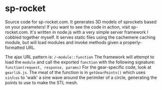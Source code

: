 # sp-rocket
Source code for sp-rocket.com. It generates 3D models of sprockets based on your parameters!
If you want to see the code in action, visit sp-rocket.com. It's written in node.js with a very simple server framework I cobbled together myself. It serves static files using the cachemere caching module, but will load modules and invoke methods given a properly-formatted URL.

The ajax URL pattern is:
```/~module::function```
The framework will attempt to load the `module` and call the exported `function` with the following signature:
```function(request, response, params)```
For the gear-specific code, look at `gearlib.js`. The meat of the function is in `getGearPoints()` which uses `sin`/`cos` to 'walk' a sine wave around the perimiter of a circle, generating the points to use to make the STL mesh.
